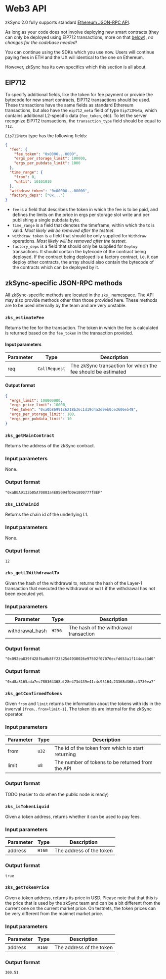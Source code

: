 # Web3 API

zkSync 2.0 fully supports standard [Ethereum JSON-RPC API](https://eth.wiki/json-rpc/API).

As long as your code does not involve deploying new smart contracts (they can only be deployed using EIP712 transactions, more on that [below](#eip712)), _no changes for the codebase needed!_

You can continue using the SDKs which you use now. Users will continue paying fees in ETH and the UX will identical to the one on Ethereum.

However, zkSync has its own specifics which this section is all about.

## EIP712

To specify additional fields, like the token for fee payment or provide the bytecode for new smart contracts, EIP712 transactions should be used. These transactions have the same fields as standard Ethereum transactions, but also have the `eip712_meta` field of type `Eip712Meta`, which contains additional L2-specific data (`fee_token`, etc). To let the server recognize EIP712 transactions, the `transaction_type` field should be equal to `712`.

`Eip712Meta` type has the following fields:

```json
{
  "fee": {
    "fee_token": "0x0000...0000",
    "ergs_per_storage_limit": 100000,
    "ergs_per_pubdata_limit": 1000
  },
  "time_range": {
    "from": 0,
    "until": 10101010
  },
  "withdraw_token": "0x00000...00000",
  "factory_deps": ["0x..."]
}
```

- `fee` is a field that describes the token in which the fee is to be paid, and defines the limits on the price in ergs per storage slot write and per publishing a single pubdata byte.
- `time_range` is a field that denotes the timeframe, within which the tx is valid. _Most likely will be removed after the testnet._
- `withdraw_token` is a field that should be only supplied for `Withdraw` operations. _Most likely will be removed after the testnet._
- `factory_deps` is a field that should only be supplied for `Deploy` transactions. It should contain the bytecode of the contract being deployed. If the contract being deployed is a factory contract, i.e. it can deploy other contracts, the array should also contain the bytecode of the contracts which can be deployed by it.

<!-- TODO: add example -->

## zkSync-specific JSON-RPC methods

All zkSync-specific methods are located in the `zks_` namespace. The API may also provide methods other than those provided here. These methods are to be used internally by the team and are very unstable.

### `zks_estimateFee`

Returns the fee for the transaction. The token in which the fee is calculated is returned based on the `fee_token` in the transaction provided.

#### Input parameters

| Parameter | Type          | Description                                                  |
| --------- | ------------- | ------------------------------------------------------------ |
| req       | `CallRequest` | The zkSync transaction for which the fee should be estimated |

#### Output format

```json
{
  "ergs_limit": 100000000,
  "ergs_price_limit": 10000,
  "fee_token": "0xa0b86991c6218b36c1d19d4a2e9eb0ce3606eb48",
  "ergs_per_storage_limit": 100,
  "ergs_per_pubdata_limit": 10
}
```

### `zks_getMainContract`

Returns the address of the zkSync contract.

### Input parameters

None.

### Output format

`"0xaBEA9132b05A70803a4E85094fD0e1800777fBEF"`

### `zks_L1ChainId`

Returns the chain id of the underlying L1.

### Input parameters

None.

### Output format

`12`

### `zks_getL1WithdrawalTx`

Given the hash of the withdrawal tx, returns the hash of the Layer-1 transaction that executed the withdrawal or `null` if the withdrawal has not been executed yet.

### Input parameters

| Parameter       | Type   | Description                            |
| --------------- | ------ | -------------------------------------- |
| withdrawal_hash | `H256` | The hash of the withdrawal transaction |

### Output format

`"0x092ea839f428fba0b8ff23525d4930026e97502f07076ecfd653a1f144ca53d0"`

### Output format

`"0xd8a8165ada7ec780364368bf28e473d439e41c4c95164c23368d368cc3730ea7"`

### `zks_getConfirmedTokens`

Given `from` and `limit` returns the information about the tokens with ids in the inverval `[from..from+limit-1]`. The token ids are internal for the zkSync operator.

### Input parameters

| Parameter | Type  | Description                                       |
| --------- | ----- | ------------------------------------------------- |
| from      | `u32` | The id of the token from which to start returning |
| limit     | `u8`  | The number of tokens to be returned from the API  |

### Output format

TODO (easier to do when the public node is ready)

### `zks_isTokenLiquid`

Given a token address, returns whether it can be used to pay fees.

### Input parameters

| Parameter | Type   | Description              |
| --------- | ------ | ------------------------ |
| address   | `H160` | The address of the token |

### Output format

`true`

### `zks_getTokenPrice`

Given a token address, returns its price in USD. Please note that that this is the price that is used by the zkSync team and can be a bit different from the current one on the current market price. On testnets, the token prices can be very different from the mainnet market price.

### Input parameters

| Parameter | Type   | Description              |
| --------- | ------ | ------------------------ |
| address   | `H160` | The address of the token |

### Output format

`300.51`

<!--

#[rpc(name = "zks_getConfirmedTokens", returns = "Vec<Token>")]
fn get_confirmed_tokens(&self, from: u32, limit: u8) -> BoxFutureResult<Vec<Token>>;

#[rpc(name = "zks_isTokenLiquid", returns = "bool")]
fn is_token_liquid(&self, token_address: Address) -> BoxFutureResult<bool>;

#[rpc(name = "zks_getTokenPrice", returns = "BigDecimal")]
fn get_token_price(&self, token_address: Address) -> BoxFutureResult<BigDecimal>;

#[rpc(name = "zks_setContractDebugInfo", returns = "bool")]
fn set_contract_debug_info(
    &self,
    contract_address: Address,
    info: ContractSourceDebugInfo,
) -> BoxFutureResult<bool>;

#[rpc(name = "zks_getContractDebugInfo", returns = "ContractSourceDebugInfo")]
fn get_contract_debug_info(
    &self,
    contract_address: Address,
) -> BoxFutureResult<Option<ContractSourceDebugInfo>>;

#[rpc(name = "zks_getTransactionTrace", returns = "Option<VmDebugTrace>")]
fn get_transaction_trace(&self, hash: H256) -> BoxFutureResult<Option<VmDebugTrace>>;





Documented:
#[rpc(name = "zks_estimateFee", returns = "Fee")]
fn estimate_fee(&self, req: CallRequest) -> BoxFutureResult<Fee>;

#[rpc(name = "zks_getMainContract", returns = "Address")]
fn get_main_contract(&self) -> BoxFutureResult<Address>;

#[rpc(name = "zks_L1ChainId", returns = "U64")]
fn l1_chain_id(&self) -> Result<U64>;

#[rpc(name = "zks_getL1WithdrawalTx", returns = "Option<H256>")]
fn get_eth_withdrawal_tx(&self, withdrawal_hash: H256) -> BoxFutureResult<Option<H256>>;



Don't want to document (at least for now):

### `zks_getAccountTransactions`

### Input parameters

| Parameter | Type      | Description                                           |
| --------- | --------- | ----------------------------------------------------- |
| address   | `Address` | The address of the account                            |
| before    | `u32`     | The offset from which to start returning transactions |
| limit     | `u8`      | The maximum number of transactions to be returned     |





-->
